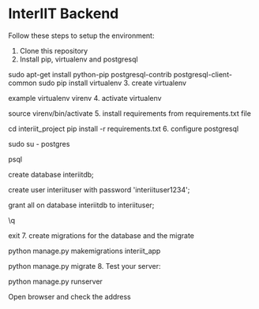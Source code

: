 # InterIIT Backend
Follow these steps to setup the environment:
1. Clone this repository
2. Install pip, virtualenv and postgresql

  sudo apt-get install python-pip postgresql-contrib postgresql-client-common
  sudo pip install virtualenv
3. create virtualenv 

  example virtualenv virenv
4. activate virtualenv

  source virenv/bin/activate
5. install requirements from requirements.txt file

  cd interiit_project
  pip install -r requirements.txt
6. configure postgresql

  sudo su - postgres
  
  psql
  
  create database interiitdb;
  
  create user interiituser with password 'interiituser1234';
  
  grant all on database interiitdb to interiituser;
  
  \q
  
  exit
7. create migrations for the database and the migrate

  python manage.py makemigrations interiit_app
  
  python manage.py migrate
8. Test your server:

  python manage.py runserver
  
  Open browser and check the address
